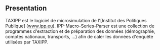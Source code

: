 ## Presentation

TAXIPP est le logiciel de microsimulation de l'[Institut des Politiques Publique] (www.ipp.eu).
IPP-Macro-Series-Parser est une collection de programmes d'extraction et de préparation des données (démographie,
comptes nationaux, transports, ...) afin de caler les données d'enquête utilisées par TAXIPP.
